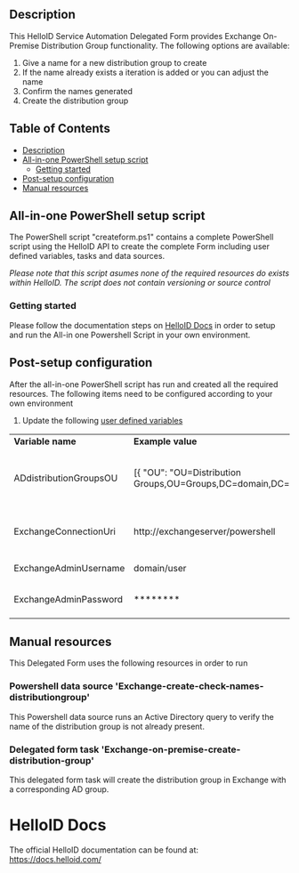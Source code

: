 <!-- Description -->
## Description
This HelloID Service Automation Delegated Form provides Exchange On-Premise Distribution Group functionality. The following options are available:
 1. Give a name for a new distribution group to create
 2. If the name already exists a iteration is added or you can adjust the name
 3. Confirm the names generated
 4. Create the distribution group
 
<!-- TABLE OF CONTENTS -->
## Table of Contents
* [Description](#description)
* [All-in-one PowerShell setup script](#all-in-one-powershell-setup-script)
  * [Getting started](#getting-started)
* [Post-setup configuration](#post-setup-configuration)
* [Manual resources](#manual-resources)


## All-in-one PowerShell setup script
The PowerShell script "createform.ps1" contains a complete PowerShell script using the HelloID API to create the complete Form including user defined variables, tasks and data sources.

 _Please note that this script asumes none of the required resources do exists within HelloID. The script does not contain versioning or source control_


### Getting started
Please follow the documentation steps on [HelloID Docs](https://docs.helloid.com/hc/en-us/articles/360017556559-Service-automation-GitHub-resources) in order to setup and run the All-in one Powershell Script in your own environment.

 
## Post-setup configuration
After the all-in-one PowerShell script has run and created all the required resources. The following items need to be configured according to your own environment
 1. Update the following [user defined variables](https://docs.helloid.com/hc/en-us/articles/360014169933-How-to-Create-and-Manage-User-Defined-Variables)
<table>
  <tr><td><strong>Variable name</strong></td><td><strong>Example value</strong></td><td><strong>Description</strong></td></tr>
  <tr><td>ADdistributionGroupsOU</td><td>[{ "OU": "OU=Distribution Groups,OU=Groups,DC=domain,DC=local"}]</td><td>Active Directory OU where the corresponding AD group is created</td></tr>
  <tr><td>ExchangeConnectionUri</td><td>http://exchangeserver/powershell</td><td>Exchangeserver where distribution is created</td></tr>
  <tr><td>ExchangeAdminUsername</td><td>domain/user</td><td>Exchangeserver admin account</td></tr>
  <tr><td>ExchangeAdminPassword</td><td>********</td><td>Exchangeserver admin password</td></tr>
</table>

## Manual resources
This Delegated Form uses the following resources in order to run

### Powershell data source 'Exchange-create-check-names-distributiongroup'
This Powershell data source runs an Active Directory query to verify the name of the distribution group is not already present.

### Delegated form task 'Exchange-on-premise-create-distribution-group'
This delegated form task will create the distribution group in Exchange with a corresponding AD group.

# HelloID Docs
The official HelloID documentation can be found at: https://docs.helloid.com/
